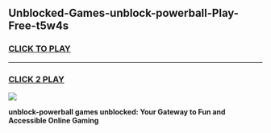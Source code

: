
## Unblocked-Games-unblock-powerball-Play-Free-t5w4s
<h3>
<a href="https://premium76.site?title=unblock-powerball&ref=10A">CLICK TO PLAY</a></h3>
<hr>

<h3>
<a href="https://premium76.site?title=unblock-powerball&ref=10A">CLICK 2 PLAY</a>
  
</h3>

<a href="https://premium76.site?title=unblock-powerball&ref=10A"><img src="https://clearcache.store/games.png"></a>


**unblock-powerball games unblocked: Your Gateway to Fun and Accessible Online Gaming**

